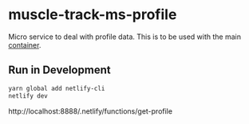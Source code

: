 # muscle-track-ms-profile

Micro service to deal with profile data. This is to be used with the main [container](https://github.com/michaelpmcmillan/muscle-track-mfe-profile).

## Run in Development

```bash
yarn global add netlify-cli
netlify dev
```
http://localhost:8888/.netlify/functions/get-profile